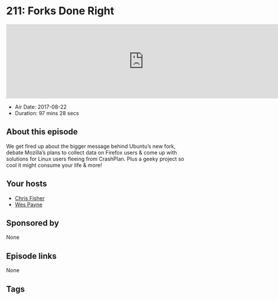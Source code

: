 # 211: Forks Done Right

<iframe src="https://player.fireside.fm/v2/RUkczH-V+jlXuxulT?theme=dark" width="740" height="200" frameborder="0" scrolling="no"></iframe>

* Air Date: 2017-08-22
* Duration: 97 mins 28 secs

## About this episode

We get fired up about the bigger message behind Ubuntu’s new fork, debate Mozilla’s plans to collect data on Firefox users & come up with solutions for Linux users fleeing from CrashPlan. Plus a geeky project so cool it might consume your life & more!

## Your hosts
* [Chris Fisher](https://linuxunplugged.com/hosts/chrislas)
* [Wes Payne](https://linuxunplugged.com/hosts/wes)

## Sponsored by

None



## Episode links

None



## Tags

